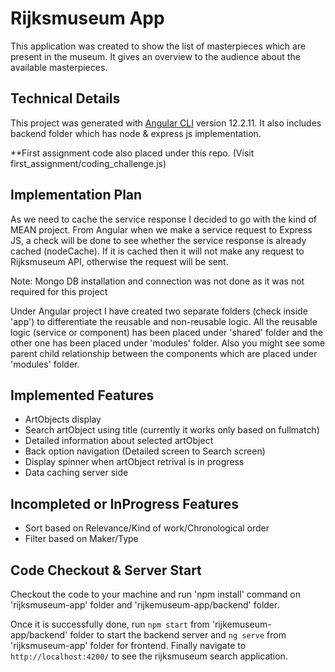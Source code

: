 # Rijksmuseum App

This application was created to show the list of masterpieces which are present in the museum. It gives an overview to the audience about the available masterpieces.

## Technical Details 

This project was generated with [Angular CLI](https://github.com/angular/angular-cli) version 12.2.11.
It also includes backend folder which has node & express js implementation. 

**First assignment code also placed under this repo. (Visit first_assignment/coding_challenge.js)

## Implementation Plan

As we need to cache the service response I decided to go with the kind of MEAN project. From Angular when we make a service request to Express JS, a check will be done to see whether the service response is already cached (nodeCache). If it is cached then it will not make any request to Rijksmuseum API, otherwise the request will be sent. 

Note: Mongo DB installation and connection was not done as it was not required for this project

Under Angular project I have created two separate folders (check inside 'app') to differentiate the reusable and non-reusable logic. All the reusable logic (service or component) has been placed under 'shared' folder and the other one has been placed under 'modules' folder. Also you might see some parent child relationship between the components which are placed under 'modules' folder.

## Implemented Features

* ArtObjects display
* Search artObject using title (currently it works only based on fullmatch)
* Detailed information about selected artObject
* Back option navigation (Detailed screen to Search screen)
* Display spinner when artObject retrival is in progress
* Data caching server side

## Incompleted or InProgress Features

* Sort based on Relevance/Kind of work/Chronological order
* Filter based on Maker/Type

## Code Checkout & Server Start

Checkout the code to your machine and run 'npm install' command on 'rijksmuseum-app' folder and 'rijkemuseum-app/backend' folder. 

Once it is successfully done, run `npm start` from 'rijkemuseum-app/backend' folder to start the backend server and `ng serve` from 'rijksmuseum-app' folder for frontend. Finally navigate to `http://localhost:4200/` to see the rijksmuseum search application.
